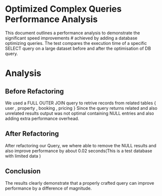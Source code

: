 # Optimized Complex Queries Performance Analysis

This document outlines a performance analysis to demonstrate the significant speed improvements # achieved by adding a database optimizing queries. The test compares the execution time of a specific SELECT query on a large dataset before and after the optimisation of DB query. 

# Analysis

## Before Refactoring 

We used a FULL OUTER JOIN query to retrive records from related tables { user , property , booking , pricing } Since the query returns related and also unrelated results output was not optimal containing NULL entries and also adding extra performance overhead.

## After Refactoring

After refactoring our Query, we where able to remove the NULL results and also improve performance by about 0.02 seconds(This is a test database with limited data )

## Conclusion

The results clearly demonstrate that a properly crafted query can improve performance by a difference of magnitude. 